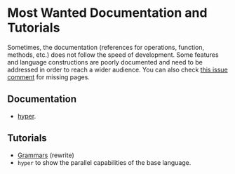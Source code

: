 # Most Wanted Documentation and Tutorials

Sometimes, the documentation (references for operations, function, methods, etc.) 
does not follow the speed of development. Some features and language constructions
are poorly documented and need to be addressed in order to reach a
wider audience. You can also
check
[this issue comment](https://github.com/perl6/doc/issues/114#issuecomment-327243953) for
missing pages. 


## Documentation

* [hyper](http://doc.perl6.org/routine/hyper).


## Tutorials

* [Grammars](http://doc.perl6.org/language/grammars) (rewrite)
* `hyper` to show the parallel capabilities of the base language.

